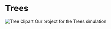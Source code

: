 # Trees
![Tree Clipart](https://listimg.pinclipart.com/picdir/s/142-1424784_adhd-awareness-hint-oak-tree-clip-art-png.png)
Our project for the Trees simulation
